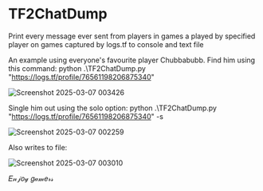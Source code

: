 # TF2ChatDump
Print every message ever sent from players in games a played by specified player on games captured by logs.tf to console and text file

An example using everyone's favourite player Chubbabubb. Find him using this command:
python .\TF2ChatDump.py "https://logs.tf/profile/76561198206875340"

![Screenshot 2025-03-07 003426](https://github.com/user-attachments/assets/93a65522-ea1a-4509-a87e-f32a4c28c23a)





Single him out using the solo option:
python .\TF2ChatDump.py "https://logs.tf/profile/76561198206875340" -s

![Screenshot 2025-03-07 002259](https://github.com/user-attachments/assets/42405d1a-bb1d-4644-92b1-27394abd9d82)



Also writes to file:

![Screenshot 2025-03-07 003010](https://github.com/user-attachments/assets/af097e87-e3ab-41e3-979f-78267e2d0761)




𝐸𝓃𝒿𝑜𝓎 𝑔𝒶𝓂𝑒𝓇𝓈
